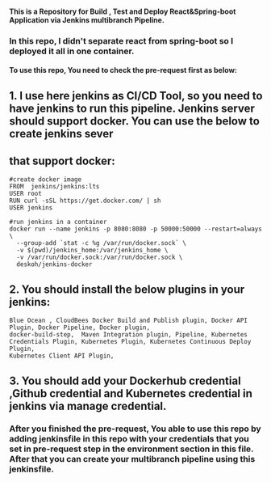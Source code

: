 
#### This is a Repository for Build , Test and Deploy React&Spring-boot Application via Jenkins multibranch Pipeline. 
### In this repo, I didn't separate react from spring-boot so I deployed it all in one container.

#### To use this repo, You need to check the pre-request first as below:

## 1. I use here jenkins as CI/CD Tool, so you need to have jenkins to run this pipeline. Jenkins server should support docker. You can use the below to create jenkins sever 
## that support docker:

```
#create docker image
FROM  jenkins/jenkins:lts
USER root
RUN curl -sSL https://get.docker.com/ | sh
USER jenkins

```

```
#run jenkins in a container
docker run --name jenkins -p 8080:8080 -p 50000:50000 --restart=always \
  --group-add `stat -c %g /var/run/docker.sock` \
  -v $(pwd)/jenkins_home:/var/jenkins_home \
  -v /var/run/docker.sock:/var/run/docker.sock \
  deskoh/jenkins-docker
```

## 2. You should install the below plugins in your jenkins:

```
Blue Ocean , CloudBees Docker Build and Publish plugin, Docker API Plugin, Docker Pipeline, Docker plugin, 	
docker-build-step, 	Maven Integration plugin, Pipeline, Kubernetes Credentials Plugin, Kubernetes Plugin, Kubernetes Continuous Deploy Plugin,
Kubernetes Client API Plugin, 
```

## 3. You should add your Dockerhub credential ,Github  credential and Kubernetes credential in jenkins via manage credential.  


### After you finished the pre-request, You able to use this repo by adding jenkinsfile in this repo with your credentials that you set in pre-request step in the environment section in this file. After that you can create your multibranch pipeline using this jenkinsfile.  


